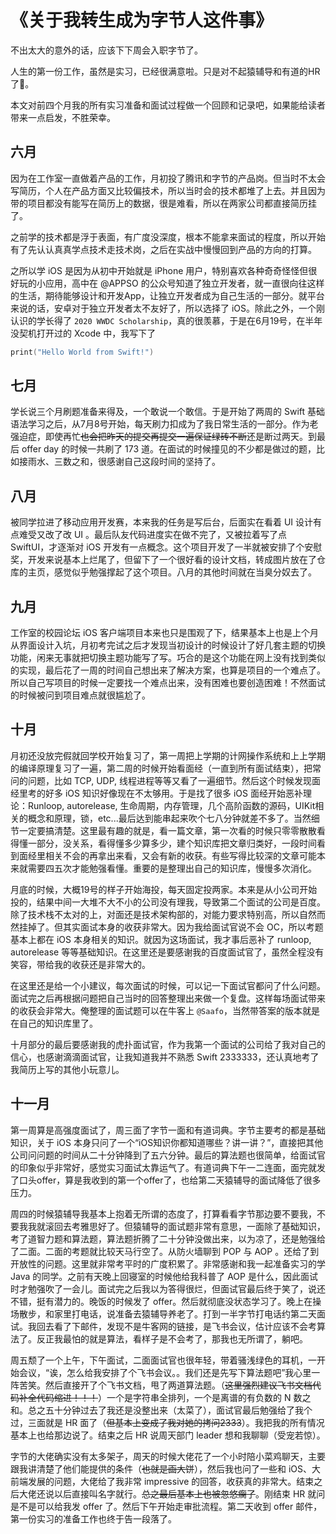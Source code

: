 # 《关于我转生成为字节人这件事》

不出太大的意外的话，应该下下周会入职字节了。

人生的第一份工作，虽然是实习，已经很满意啦。只是对不起猿辅导和有道的HR了🙏。

本文对前四个月我的所有实习准备和面试过程做一个回顾和记录吧，如果能给读者带来一点启发，不胜荣幸。



## 六月

因为在工作室一直做着产品的工作，月初投了腾讯和字节的产品岗。但当时不太会写简历，个人在产品方面又比较偏技术，所以当时会的技术都堆了上去。并且因为带的项目都没有能写在简历上的数据，很是难看，所以在两家公司都直接简历挂了。

之前学的技术都是浮于表面，有广度没深度，根本不能拿来面试的程度，所以开始有了先认认真真学点技术走技术岗，之后在实战中慢慢回到产品的方向的打算。

之所以学 iOS 是因为从初中开始就是 iPhone 用户，特别喜欢各种奇奇怪怪但很好玩的小应用，高中在 @APPSO 的公众号知道了独立开发者，就一直很向往这样的生活，期待能够设计和开发App，让独立开发者成为自己生活的一部分。就平台来说的话，安卓对于独立开发者太不友好了，所以选择了 iOS。除此之外，一个刚认识的学长得了 `2020 WWDC Scholarship`，真的很羡慕，于是在6月19号，在半年没契机打开过的 Xcode 中，我写下了

```Swift
print("Hello World from Swift!")
```

## 七月

学长说三个月刷题准备来得及，一个敢说一个敢信。于是开始了两周的 Swift 基础语法学习之后，从7月8号开始，每天刷力扣成为了我日常生活的一部分。作为老强迫症，即使再忙~~也会把昨天的提交再提交一遍保证绿砖不断~~还是断过两天。到最后 offer day 的时候一共刷了 173 道。在面试的时候撞见的不少都是做过的题，比如接雨水、三数之和，很感谢自己这段时间的坚持了。

## 八月

被同学拉进了移动应用开发赛，本来我的任务是写后台，后面实在看着 UI 设计有点难受又改了改 UI 。最后队友代码进度实在做不完了，又被拉着写了点 SwiftUI，才逐渐对 iOS 开发有一点概念。这个项目开发了一半就被安排了个安慰奖，开发来说基本上烂尾了，但留下了一个很好看的设计文档，转成图片放在了仓库的主页，感觉似乎勉强撑起了这个项目。八月的其他时间就在当臭分奴去了。

## 九月

工作室的校园论坛 iOS 客户端项目本来也只是围观了下，结果基本上也是上个月从界面设计入坑，月初考完试之后才发现当初设计的时候设计了好几套主题的切换功能，闲来无事就把切换主题功能写了写。巧合的是这个功能在网上没有找到类似的实现，最后花了一周的时间自己想出来了解决方案，也算是项目的一个难点了。所以自己写项目的时候一定要找一个难点出来，没有困难也要创造困难！不然面试的时候被问到项目难点就很尴尬了。

## 十月

月初还没放完假就回学校开始复习了，第一周把上学期的计网操作系统和上上学期的编译原理复习了一遍，第二周的时候开始看面经（一直到所有面试结束），把常问的问题，比如 TCP, UDP, 线程进程等等又看了一遍细节。然后这个时候发现面经里考的好多 iOS 知识好像现在不太够用。于是找了很多 iOS 面经开始恶补理论：Runloop, autorelease, 生命周期，内存管理，几个高阶函数的源码，UIKit相关的概念和原理，锁，etc...最后达到能串起来吹个七八分钟就差不多了。当然细节一定要搞清楚。这里最有趣的就是，看一篇文章，第一次看的时候只零零散散看得懂一部分，没关系，看得懂多少算多少，建个知识库把文章归类好，一段时间看到面经里相关不会的再拿出来看，又会有新的收获。有些写得比较深的文章可能本来就需要四五次才能勉强看懂。重要的是整理出自己的知识库，慢慢多次消化。

月底的时候，大概19号的样子开始海投，每天固定投两家。本来是从小公司开始投的，结果中间一大堆不大不小的公司没有理我，导致第二个面试的公司是百度。除了技术栈不太对的上，对面还是技术架构部的，对能力要求特别高，所以自然而然挂掉了。但其实面试本身的收获非常大。因为我给面试官说不会 OC，所以考题基本上都在 iOS 本身相关的知识。就因为这场面试，我才事后恶补了 runloop, autorelease 等等基础知识。在这里还是要感谢我的百度面试官了，虽然全程没有笑容，带给我的收获还是非常大的。

在这里还是给一个小建议，每次面试的时候，可以记一下面试官都问了什么问题。面试完之后再根据问题把自己当时的回答整理出来做一个复盘。这样每场面试带来的收获会非常大。俺整理的面试题可以在牛客上 `@Saafo`，当然带答案的版本就是在自己的知识库里了。

十月部分的最后要感谢我的虎扑面试官，作为我第一个面试的公司给了我对自己的信心，也感谢滴滴面试官，让我知道我并不熟悉 Swift 2333333，还认真地考了我简历上写的其他小玩意儿。

## 十一月

第一周算是高强度面试了，周三面了字节一面和有道词典。字节主要考的都是基础知识，关于 iOS 本身只问了一个“iOS知识你都知道哪些？讲一讲？”，直接把其他公司问问题的时间从二十分钟降到了五六分钟。最后的算法题也很简单，给面试官的印象似乎非常好，感觉实习面试太靠运气了。有道词典下午一二连面，面完就发了口头offer，算是我收到的第一个offer了，也给第二天猿辅导的面试降低了很多压力。

周四的时候猿辅导我基本上抱着无所谓的态度了，打算看看字节那边要不要我，不要我我就滚回去考雅思好了。但猿辅导的面试题非常有意思，一面除了基础知识，考了道智力题和算法题，算法题折腾了二十分钟没做出来，以为凉了，还是勉强给了二面。二面的考题就比较天马行空了。从防火墙聊到 POP 与 AOP 。还给了到开放性的问题。这里就非常考平时的广度积累了。非常感谢和我一起准备实习的学 Java 的同学。之前有天晚上回寝室的时候他给我科普了 AOP 是什么，因此面试时才勉强吹了一会儿。面试完之后我以为答得很烂，但面试官最后终于笑了，说还不错，挺有潜力的。晚饭的时候发了 offer。然后就彻底没状态学习了。晚上在操场散步，和家里打电话，说准备去猿辅导养老了。打到一半字节打电话约第二天面试。我回去看了下邮件，发现不是牛客网的链接，是飞书会议，估计应该不会考算法了。反正我最怕的就是算法，看样子是不会考了，那我也无所谓了，躺吧。

周五颓了一个上午，下午面试，二面面试官也很年轻，带着骚浅绿色的耳机，一开始会议，“诶，怎么给我安排了个飞书会议。。我们还是先写下算法题吧”我心里一阵苦笑。然后直接开了个飞书文档，甩了两道算法题。（~~这里强烈建议飞书文档代码补全代码缩进！！！~~）一个是字符串全排列，一个是离谱的有负数的 N 数之和。总之五十分钟过去了我还是没整出来（太菜了），面试官最后勉强给了我个过，三面就是 HR 面了（~~但基本上变成了我对她的拷问2333~~）。我把我的所有情况基本上也给那边说了。结束之后 HR 说周天部门 leader 想和我聊聊（受宠若惊）。

字节的大佬确实没有太多架子，周天的时候大佬花了一个小时陪小菜鸡聊天，主要跟我讲清楚了他们能提供的条件（~~也就是画大饼~~），然后我也问了一些和 iOS、大前端发展的问题，大佬给了我非常 impressive 的回答，收获真的非常大。结束之后大佬还说以后直接叫名字就行。~~总之最后基本上也被忽悠瘸了~~。刚结束 HR 就问是不是可以给我发 offer 了。然后下午开始走审批流程。第二天收到 offer 邮件，第一份实习的准备工作也终于告一段落了。